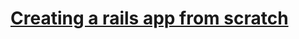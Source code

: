# [Creating a rails app from scratch](https://github.com/firstdraft/appdev-lessons/blob/main/lessons/codespace-setup-lesson.md#starting-a-rails-project-from-scratch)
